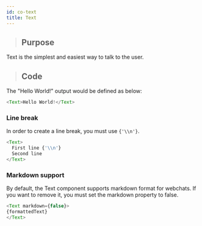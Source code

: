 ```yaml
---
id: co-text
title: Text
---
```


> ## Purpose

Text is the simplest and easiest way to talk to the user.

> ## Code

The "Hello World!" output would be defined as below:

```javascript
<Text>Hello World!</Text>
```

### Line break

In order to create a line break, you must use `{'\\n'}`.

```javascript
<Text>
  First line {'\\n'}
  Second line
</Text>
```

### Markdown support

By default, the Text component supports markdown format for webchats.  If you want to remove it, you must set the markdown property to false.

```javascript
<Text markdown={false}> 
{formattedText} 
</Text>
```